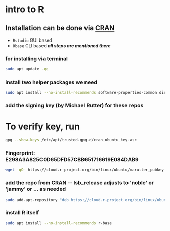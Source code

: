 # intro to R

## Installation can be done via [CRAN](https://cran.r-project.org)
* `Rstudio` GUI based
* `Rbase` CLI based 
  ***all steps are mentioned there***

### for installing via terminal 
```bash
sudo apt update -qq
```
### install two helper packages we need
```bash
sudo apt install --no-install-recommends software-properties-common dirmngr
```
### add the signing key (by Michael Rutter) for these repos
# To verify key, run 
```bash
gpg --show-keys /etc/apt/trusted.gpg.d/cran_ubuntu_key.asc
```
### Fingerprint: E298A3A825C0D65DFD57CBB651716619E084DAB9
```bash
wget -qO- https://cloud.r-project.org/bin/linux/ubuntu/marutter_pubkey.asc | sudo tee -a /etc/apt/trusted.gpg.d/cran_ubuntu_key.asc
```
### add the repo from CRAN -- lsb_release adjusts to 'noble' or 'jammy' or ... as needed
```bash
sudo add-apt-repository "deb https://cloud.r-project.org/bin/linux/ubuntu $(lsb_release -cs)-cran40/"
```
### install R itself
```bash
sudo apt install --no-install-recommends r-base
```
